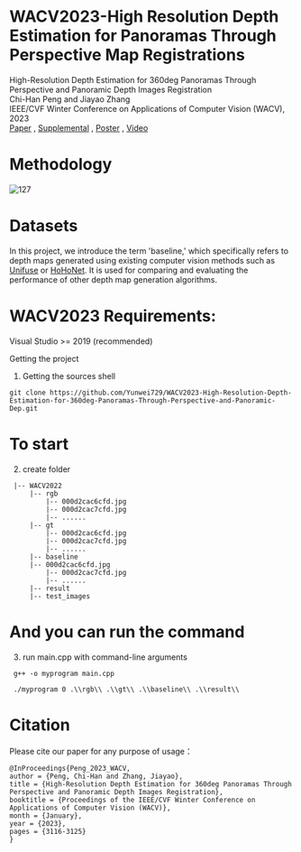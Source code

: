 # WACV2023-High Resolution Depth Estimation for Panoramas Through Perspective Map Registrations
High-Resolution Depth Estimation for 360deg Panoramas Through Perspective and Panoramic Depth Images Registration <br>
Chi-Han Peng and Jiayao Zhang <br>
IEEE/CVF Winter Conference on Applications of Computer Vision (WACV), 2023 <br>
[Paper](https://pengchihan.co/papers/Peng_High-Resolution_Depth_Estimation_for_360deg_Panoramas_Through_Perspective_and_Panoramic_WACV_2023_paper.pdf) ,
[Supplemental](https://pengchihan.co/papers/Peng_High-Resolution_Depth_Estimation_WACV_2023_supplemental.pdf) ,
[Poster](https://pengchihan.co/papers/1428-wacv-post.pdf) ,
[Video](https://pengchihan.co/papers/1428-wacv.mp4)

# Methodology
![127](https://github.com/Yunwei729/WACV2023-High-Resolution-Depth-Estimation-for-Panoramas-Through-Perspective-Map-Registrations/assets/77334402/bae79da0-8c58-4abc-a93f-3c6cc6723442)


# Datasets
In this project, we introduce the term 'baseline,' which specifically refers to depth maps generated using existing computer vision methods such as [Unifuse](https://github.com/alibaba/UniFuse-Unidirectional-Fusion) or [HoHoNet](https://github.com/sunset1995/HoHoNet). It is used for comparing and evaluating the performance of other depth map generation algorithms.

# WACV2023 Requirements:
Visual Studio >= 2019 (recommended)

Getting the project
1. Getting the sources shell
```
git clone https://github.com/Yunwei729/WACV2023-High-Resolution-Depth-Estimation-for-360deg-Panoramas-Through-Perspective-and-Panoramic-Dep.git
```
# To start
2. create folder 
```
 |-- WACV2022
     |-- rgb
         |-- 000d2cac6cfd.jpg
         |-- 000d2cac7cfd.jpg
         |-- ......
     |-- gt
         |-- 000d2cac6cfd.jpg
         |-- 000d2cac7cfd.jpg
         |-- ......
     |-- baseline
	 |-- 000d2cac6cfd.jpg
         |-- 000d2cac7cfd.jpg
         |-- ......
     |-- result
     |-- test_images
```
# And you can run the command
3. run main.cpp with command-line arguments
```
 g++ -o myprogram main.cpp
```
```
 ./myprogram 0 .\\rgb\\ .\\gt\\ .\\baseline\\ .\\result\\
```
# Citation
Please cite our paper for any purpose of usage：
```
@InProceedings{Peng_2023_WACV,
author = {Peng, Chi-Han and Zhang, Jiayao},
title = {High-Resolution Depth Estimation for 360deg Panoramas Through Perspective and Panoramic Depth Images Registration},
booktitle = {Proceedings of the IEEE/CVF Winter Conference on Applications of Computer Vision (WACV)},
month = {January},
year = {2023},
pages = {3116-3125}
}
```

